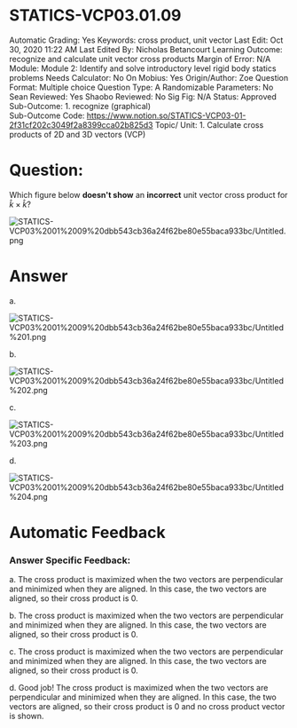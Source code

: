 # STATICS-VCP03.01.09

Automatic Grading: Yes
Keywords: cross product, unit vector
Last Edit: Oct 30, 2020 11:22 AM
Last Edited By: Nicholas Betancourt
Learning Outcome: recognize and calculate unit vector cross products
Margin of Error: N/A
Module: Module 2: Identify and solve introductory level rigid body statics problems
Needs Calculator: No
On Mobius: Yes
Origin/Author: Zoe
Question Format: Multiple choice
Question Type: A
Randomizable Parameters: No
Sean Reviewed: Yes
Shaobo Reviewed: No
Sig Fig: N/A
Status: Approved
Sub-Outcome: 1. recognize (graphical)                                                          
Sub-Outcome Code: https://www.notion.so/STATICS-VCP03-01-2f31cf202c3049f2a8399cca02b825d3
Topic/ Unit: 1. Calculate cross products of 2D and 3D vectors (VCP)

# Question:

 Which figure below **doesn't show** an **incorrect** unit vector cross product for  $\hat{k}\times\hat{k}$?

![STATICS-VCP03%2001%2009%20dbb543cb36a24f62be80e55baca933bc/Untitled.png](STATICS-VCP03%2001%2009%20dbb543cb36a24f62be80e55baca933bc/Untitled.png)

# Answer

a. 

![STATICS-VCP03%2001%2009%20dbb543cb36a24f62be80e55baca933bc/Untitled%201.png](STATICS-VCP03%2001%2009%20dbb543cb36a24f62be80e55baca933bc/Untitled%201.png)

b.

![STATICS-VCP03%2001%2009%20dbb543cb36a24f62be80e55baca933bc/Untitled%202.png](STATICS-VCP03%2001%2009%20dbb543cb36a24f62be80e55baca933bc/Untitled%202.png)

c.

![STATICS-VCP03%2001%2009%20dbb543cb36a24f62be80e55baca933bc/Untitled%203.png](STATICS-VCP03%2001%2009%20dbb543cb36a24f62be80e55baca933bc/Untitled%203.png)

d.

![STATICS-VCP03%2001%2009%20dbb543cb36a24f62be80e55baca933bc/Untitled%204.png](STATICS-VCP03%2001%2009%20dbb543cb36a24f62be80e55baca933bc/Untitled%204.png)

# Automatic Feedback

### Answer Specific Feedback:

a. The cross product is maximized when the two vectors are perpendicular and minimized when they are aligned. In this case, the two vectors are aligned, so their cross product is 0.

b. The cross product is maximized when the two vectors are perpendicular and minimized when they are aligned. In this case, the two vectors are aligned, so their cross product is 0.

c. The cross product is maximized when the two vectors are perpendicular and minimized when they are aligned. In this case, the two vectors are aligned, so their cross product is 0.

d. Good job! The cross product is maximized when the two vectors are perpendicular and minimized when they are aligned. In this case, the two vectors are aligned, so their cross product is 0 and no cross product vector is shown.